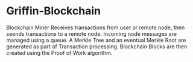 # Griffin-Blockchain

Blockchain Miner Receives transactions from user or remote node, then seends transactions to a remote node. Incoming node messages are managed using a queue. A Merkle Tree and an eventual Merkle Root are generated as part of Transaction processing. Blockchain Blocks are then created using the Proof of Work algorithm.

